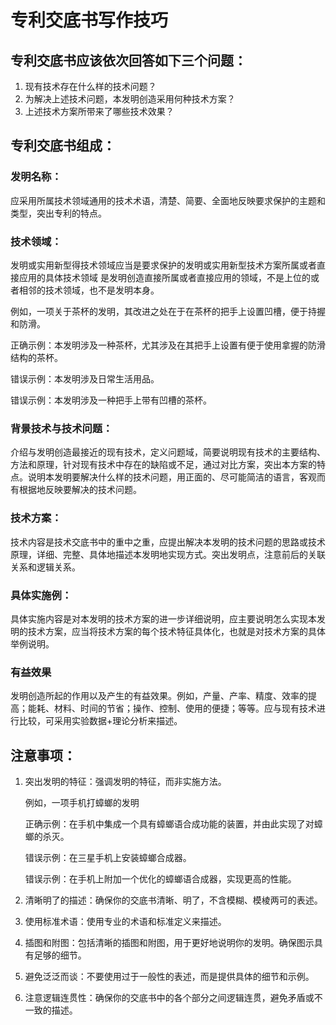 # 专利交底书写作技巧

## 专利交底书应该依次回答如下三个问题：
1. 现有技术存在什么样的技术问题？
2. 为解决上述技术问题，本发明创造采用何种技术方案？
3. 上述技术方案所带来了哪些技术效果？

## 专利交底书组成：
### 发明名称：
应采用所属技术领域通用的技术术语，清楚、简要、全面地反映要求保护的主题和类型，突出专利的特点。

### 技术领域：
发明或实用新型得技术领域应当是要求保护的发明或实用新型技术方案所属或者直接应用的具体技术领域
是发明创造直接所属或者直接应用的领域，不是上位的或者相邻的技术领域，也不是发明本身。

例如，一项关于茶杯的发明，其改进之处在于在茶杯的把手上设置凹槽，便于持握和防滑。

正确示例：本发明涉及一种茶杯，尤其涉及在其把手上设置有便于使用拿握的防滑结构的茶杯。

错误示例：本发明涉及日常生活用品。

错误示例：本发明涉及一种把手上带有凹槽的茶杯。

### 背景技术与技术问题：
介绍与发明创造最接近的现有技术，定义问题域，简要说明现有技术的主要结构、方法和原理，针对现有技术中存在的缺陷或不足，通过对比方案，突出本方案的特点。说明本发明要解决什么样的技术问题，用正面的、尽可能简洁的语言，客观而有根据地反映要解决的技术问题。

### 技术方案：
技术内容是技术交底书中的重中之重，应提出解决本发明的技术问题的思路或技术原理，详细、完整、具体地描述本发明地实现方式。突出发明点，注意前后的关联关系和逻辑关系。

### 具体实施例：
具体实施内容是对本发明的技术方案的进一步详细说明，应主要说明怎么实现本发明的技术方案，应当将技术方案的每个技术特征具体化，也就是对技术方案的具体举例说明。

### 有益效果
发明创造所起的作用以及产生的有益效果。例如，产量、产率、精度、效率的提高；能耗、材料、时间的节省；操作、控制、使用的便捷；等等。应与现有技术进行比较，可采用实验数据+理论分析来描述。

## 注意事项：
1. 突出发明的特征：强调发明的特征，而非实施方法。

   例如，一项手机打蟑螂的发明
      
   正确示例：在手机中集成一个具有蟑螂语合成功能的装置，并由此实现了对蟑螂的杀灭。
   
   错误示例：在三星手机上安装蟑螂合成器。
   
   错误示例：在手机上附加一个优化的蟑螂语合成器，实现更高的性能。
3. 清晰明了的描述：确保你的交底书清晰、明了，不含模糊、模棱两可的表述。
4. 使用标准术语：使用专业的术语和标准定义来描述。
5. 插图和附图：包括清晰的插图和附图，用于更好地说明你的发明。确保图示具有足够的细节。
6. 避免泛泛而谈：不要使用过于一般性的表述，而是提供具体的细节和示例。
7. 注意逻辑连贯性：确保你的交底书中的各个部分之间逻辑连贯，避免矛盾或不一致的描述。


